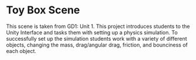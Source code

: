 # Toy Box Scene

This scene is taken from GD1: Unit 1. This project introduces students to the Unity Interface and tasks them with setting up a physics simulation. To successfully set up the simulation students work with a variety of different objects, changing the mass, drag/angular drag, friction, and bounciness of each object. 
